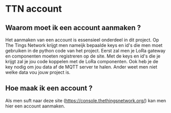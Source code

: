 # TTN account
## Waarom moet ik een account aanmaken ?
Het aanmaken van een account is essensieel onderdeel in dit project. Op The Tings Network krijgt men nameijk bepaalde keys en id's die men moet gebruiken in de python code van het project. Eerst zal men je LoRa gateway en componenten moeten registreren op de site. Met de keys en id's die je krijgt zal je jou code koppelen met de LoRa componenten. Ook heb je de key nodig om jou data af de MQTT server te halen. Ander weet men niet welke data vou jouw project is.

## Hoe maak ik een account ?
Als men suft naar deze site (https://console.thethingsnetwork.org/) kan men hier een account aanmaken. 
